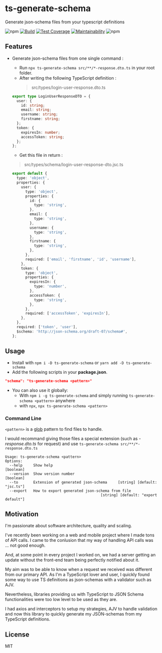 # ts-generate-schema

Generate json-schema files from your typescript definitions

![npm](https://img.shields.io/npm/v/ts-generate-schema)
[![Build](https://circleci.com/gh/morintd/ts-generate-schema.svg?style=shield)](https://app.circleci.com/pipelines/github/morintd/ts-generate-schema)
[![Test Coverage](https://api.codeclimate.com/v1/badges/5577363312610be54f84/test_coverage)](https://codeclimate.com/github/morintd/ts-generate-schema/test_coverage)
[![Maintainability](https://api.codeclimate.com/v1/badges/5577363312610be54f84/maintainability)](https://codeclimate.com/github/morintd/ts-generate-schema/maintainability)
![npm](https://img.shields.io/npm/dm/ts-generate-schema)

## Features

- Generate json-schema files from one single command :

  - Run `npx ts-generate-schema src/**/*-response.dto.ts` in your root folder.
  - After writing the following TypeScript definition :
    > src/types/login-user-response.dto.ts

  ```typescript
  export type LoginUserResponseDTO = {
    user: {
      id: string;
      email: string;
      username: string;
      firstname: string;
    };
    token: {
      expiresIn: number;
      accessToken: string;
    };
  };
  ```

  - Get this file in return :

  > src/types/schema/login-user-response-dto.jsc.ts

  ```typescript
  export default {
    type: 'object',
    properties: {
      user: {
        type: 'object',
        properties: {
          id: {
            type: 'string',
          },
          email: {
            type: 'string',
          },
          username: {
            type: 'string',
          },
          firstname: {
            type: 'string',
          },
        },
        required: ['email', 'firstname', 'id', 'username'],
      },
      token: {
        type: 'object',
        properties: {
          expiresIn: {
            type: 'number',
          },
          accessToken: {
            type: 'string',
          },
        },
        required: ['accessToken', 'expiresIn'],
      },
    },
    required: ['token', 'user'],
    $schema: 'http://json-schema.org/draft-07/schema#',
  };
  ```

## Usage

- Install with `npm i -D ts-generate-schema` or `yarn add -D ts-generate-schema`
- Add the following scripts in your **package.json**.

```json
"schema": "ts-generate-schema <pattern>"
```

- You can also use it globally:
  - With `npm i -g ts-generate-schema` and simply running `ts-generate-schema <pattern>` anywhere
  - with `npx`, `npx ts-generate-schema <pattern>`

### Command Line

`<pattern>` is a [glob](https://github.com/isaacs/node-glob#readme) pattern to find files to handle.

I would recommand giving those files a special extension (such as _-response.dto.ts_ for request) and use `ts-generate-schema src/**/*-response.dto.ts`

```
Usage: ts-generate-schema <pattern>
Options:
  --help     Show help                                                 [boolean]
  --version  Show version number                                       [boolean]
  --to       Extension of generated json-schema     [string] [default: "jsc.ts"]
  --export   How to export generated json-schema from file
                                            [string] [default: "export default"]
```

## Motivation

I'm passionate about software architecture, quality and scaling.

I've recently been working on a web and mobile project where I made tons of API calls. I came to the conlusion that my way of handling API calls was ... not good enough.

And, at some point in every project I worked on, we had a server getting an update without the front-end team being perfectly notified about it.

My aim was to be able to know when a request we received was different from our primary API. As I'm a TypeScript lover and user, I quickly found some way to use TS definitions as json-schemas with a validator such as AJV.

Nevertheless, libraries providing us with TypeScript to JSON Schema functionalities were too low level to be used as they are.

I had axios and interceptors to setup my strategies, AJV to handle validation and now this library to quickly generate my JSON-schemas from my TypeScript definitions.

## License

MIT
